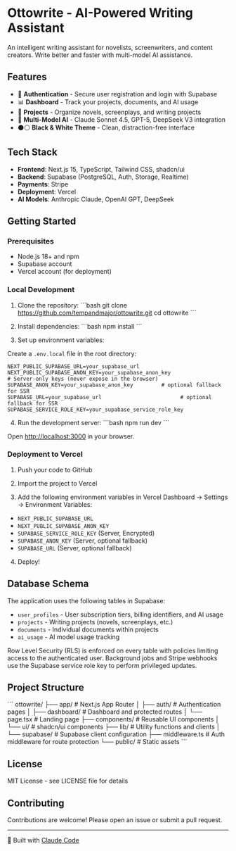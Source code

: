 # Ottowrite - AI-Powered Writing Assistant

An intelligent writing assistant for novelists, screenwriters, and content creators. Write better and faster with multi-model AI assistance.

## Features

- 🔐 **Authentication** - Secure user registration and login with Supabase
- 📊 **Dashboard** - Track your projects, documents, and AI usage
- 📝 **Projects** - Organize novels, screenplays, and writing projects
- 🤖 **Multi-Model AI** - Claude Sonnet 4.5, GPT-5, DeepSeek V3 integration
- ⚫⚪ **Black & White Theme** - Clean, distraction-free interface

## Tech Stack

- **Frontend**: Next.js 15, TypeScript, Tailwind CSS, shadcn/ui
- **Backend**: Supabase (PostgreSQL, Auth, Storage, Realtime)
- **Payments**: Stripe
- **Deployment**: Vercel
- **AI Models**: Anthropic Claude, OpenAI GPT, DeepSeek

## Getting Started

### Prerequisites

- Node.js 18+ and npm
- Supabase account
- Vercel account (for deployment)

### Local Development

1. Clone the repository:
\`\`\`bash
git clone https://github.com/tempandmajor/ottowrite.git
cd ottowrite
\`\`\`

2. Install dependencies:
\`\`\`bash
npm install
\`\`\`

3. Set up environment variables:

Create a `.env.local` file in the root directory:

```env
NEXT_PUBLIC_SUPABASE_URL=your_supabase_url
NEXT_PUBLIC_SUPABASE_ANON_KEY=your_supabase_anon_key
# Server-only keys (never expose in the browser)
SUPABASE_ANON_KEY=your_supabase_anon_key         # optional fallback for SSR
SUPABASE_URL=your_supabase_url                         # optional fallback for SSR
SUPABASE_SERVICE_ROLE_KEY=your_supabase_service_role_key
```
4. Run the development server:
\`\`\`bash
npm run dev
\`\`\`

Open [http://localhost:3000](http://localhost:3000) in your browser.

### Deployment to Vercel

1. Push your code to GitHub

2. Import the project to Vercel

3. Add the following environment variables in Vercel Dashboard → Settings → Environment Variables:

- `NEXT_PUBLIC_SUPABASE_URL`
- `NEXT_PUBLIC_SUPABASE_ANON_KEY`
- `SUPABASE_SERVICE_ROLE_KEY` (Server, Encrypted)
- `SUPABASE_ANON_KEY` (Server, optional fallback)
- `SUPABASE_URL` (Server, optional fallback)
4. Deploy!

## Database Schema

The application uses the following tables in Supabase:

- `user_profiles` - User subscription tiers, billing identifiers, and AI usage
- `projects` - Writing projects (novels, screenplays, etc.)
- `documents` - Individual documents within projects
- `ai_usage` - AI model usage tracking

Row Level Security (RLS) is enforced on every table with policies limiting access to the authenticated user. Background jobs and Stripe webhooks use the Supabase service role key to perform privileged updates.

## Project Structure

\`\`\`
ottowrite/
├── app/                  # Next.js App Router
│   ├── auth/            # Authentication pages
│   ├── dashboard/       # Dashboard and protected routes
│   └── page.tsx         # Landing page
├── components/          # Reusable UI components
│   └── ui/             # shadcn/ui components
├── lib/                # Utility functions and clients
│   └── supabase/       # Supabase client configuration
├── middleware.ts       # Auth middleware for route protection
└── public/             # Static assets
\`\`\`

## License

MIT License - see LICENSE file for details

## Contributing

Contributions are welcome! Please open an issue or submit a pull request.

---

🤖 Built with [Claude Code](https://claude.com/claude-code)
